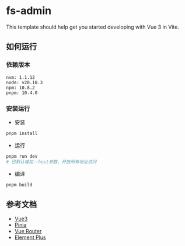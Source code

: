 # fs-admin

This template should help get you started developing with Vue 3 in Vite.

## 如何运行

### 依赖版本

```
nvm: 1.1.12
node: v20.18.3
npm: 10.8.2
pnpm: 10.4.0
```

### 安装运行

- 安装
```sh
pnpm install
```

- 运行
```sh
pnpm run dev
# 已默认增加--host参数，开放所有地址访问
```

- 编译

```sh
pnpm build
```

## 参考文档

- [Vue3](https://cn.vuejs.org/guide/introduction.html)
- [Pinia](https://pinia.vuejs.org/zh/introduction.html)
- [Vue Router](https://router.vuejs.org/zh/introduction.html)
- [Element Plus](https://element-plus.org/zh-CN/component/overview.html)
